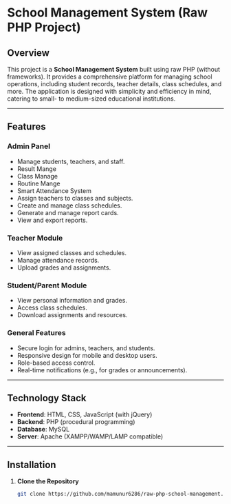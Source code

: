 # School Management System (Raw PHP Project)

## Overview

This project is a **School Management System** built using raw PHP (without frameworks). It provides a comprehensive platform for managing school operations, including student records, teacher details, class schedules, and more. The application is designed with simplicity and efficiency in mind, catering to small- to medium-sized educational institutions.

---

## Features

### Admin Panel
- Manage students, teachers, and staff.
- Result Mange
- Class Manage
- Routine Mange
- Smart Attendance System
- Assign teachers to classes and subjects.
- Create and manage class schedules.
- Generate and manage report cards.
- View and export reports.
  

### Teacher Module
- View assigned classes and schedules.
- Manage attendance records.
- Upload grades and assignments.

### Student/Parent Module
- View personal information and grades.
- Access class schedules.
- Download assignments and resources.

### General Features
- Secure login for admins, teachers, and students.
- Responsive design for mobile and desktop users.
- Role-based access control.
- Real-time notifications (e.g., for grades or announcements).

---

## Technology Stack

- **Frontend**: HTML, CSS, JavaScript (with jQuery)
- **Backend**: PHP (procedural programming)
- **Database**: MySQL
- **Server**: Apache (XAMPP/WAMP/LAMP compatible)

---

## Installation

1. **Clone the Repository**  
   ```bash
   git clone https://github.com/mamunur6286/raw-php-school-management.git
